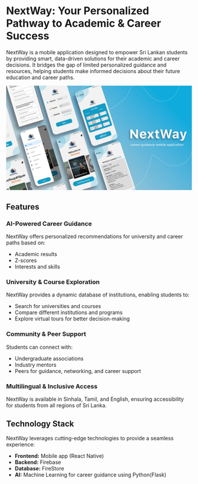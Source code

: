 # NextWay: Your Personalized Pathway to Academic & Career Success

NextWay is a mobile application designed to empower Sri Lankan students by providing smart, data-driven solutions for their academic and career decisions. It bridges the gap of limited personalized guidance and resources, helping students make informed decisions about their future education and career paths.

![NextWay Logo](/NextWay_Client/NextWay/assets/images/preview.jpeg)

## Features

### AI-Powered Career Guidance
NextWay offers personalized recommendations for university and career paths based on:
- Academic results
- Z-scores
- Interests and skills

### University & Course Exploration
NextWay provides a dynamic database of institutions, enabling students to:
- Search for universities and courses
- Compare different institutions and programs
- Explore virtual tours for better decision-making

### Community & Peer Support
Students can connect with:
- Undergraduate associations
- Industry mentors
- Peers for guidance, networking, and career support

### Multilingual & Inclusive Access
NextWay is available in Sinhala, Tamil, and English, ensuring accessibility for students from all regions of Sri Lanka.

## Technology Stack
NextWay leverages cutting-edge technologies to provide a seamless experience:
- **Frontend:** Mobile app (React Native)
- **Backend:** Firebase
- **Database:** FireStore
- **AI:** Machine Learning for career guidance using Python(Flask)


